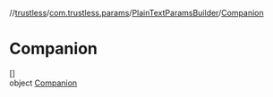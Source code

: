 //[trustless](../../../../index.md)/[com.trustless.params](../../index.md)/[PlainTextParamsBuilder](../index.md)/[Companion](index.md)

# Companion

[]\
object [Companion](index.md)
